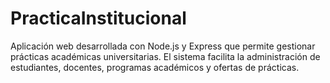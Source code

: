 # PracticaInstitucional
Aplicación web desarrollada con Node.js y Express que permite gestionar prácticas académicas universitarias. El sistema facilita la administración de estudiantes, docentes, programas académicos y ofertas de prácticas.
